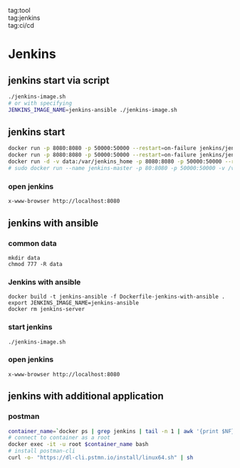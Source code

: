 tag:tool  
tag:jenkins  
tag:ci/cd  

# Jenkins
## jenkins start via script
```sh
./jenkins-image.sh
# or with specifying 
JENKINS_IMAGE_NAME=jenkins-ansible ./jenkins-image.sh
```
## jenkins start
```sh
docker run -p 8080:8080 -p 50000:50000 --restart=on-failure jenkins/jenkins
docker run -p 8080:8080 -p 50000:50000 --restart=on-failure jenkins/jenkins:lts-jdk11
docker run -d -v data:/var/jenkins_home -p 8080:8080 -p 50000:50000 --restart=on-failure jenkins/jenkins:lts-jdk11
# sudo docker run --name jenkins-master -p 80:8080 -p 50000:50000 -v /var/jenkins_home:/var/jenkins_home -v /var/run/docker.sock:/var/run/docker.sock -v $(which docker):/usr/bin/docker -d jenkins/jenkins:lts
```

### open jenkins 
```shell    
x-www-browser http://localhost:8080
```


## jenkins with ansible 
###  common data 
```shell
mkdir data
chmod 777 -R data
```
### Jenkins with ansible 
```shell
docker build -t jenkins-ansible -f Dockerfile-jenkins-with-ansible .
export JENKINS_IMAGE_NAME=jenkins-ansible
docker rm jenkins-server
```
### start jenkins
```shell
./jenkins-image.sh
```
### open jenkins 
```shell    
x-www-browser http://localhost:8080
```

## jenkins with additional application
### postman
```sh
container_name=`docker ps | grep jenkins | tail -n 1 | awk '{print $NF}'`
# connect to container as a root
docker exec -it -u root $container_name bash 
# install postman-cli
curl -o- "https://dl-cli.pstmn.io/install/linux64.sh" | sh
```
